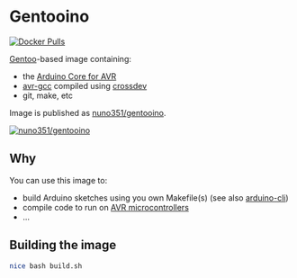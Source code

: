 # Gentooino

[![Docker Pulls](https://img.shields.io/docker/pulls/nuno351/gentooino.svg?maxAge=604800)][nuno351/gentooino]

[Gentoo](https://www.gentoo.org/)-based image containing:

* the [Arduino Core for AVR](https://github.com/arduino/ArduinoCore-avr)
* [avr-gcc](https://gcc.gnu.org/wiki/avr-gcc) compiled using [crossdev](https://wiki.gentoo.org/wiki/Crossdev)
* git, make, etc

Image is published as [nuno351/gentooino].

[![nuno351/gentooino](https://dockeri.co/image/nuno351/gentooino)](https://hub.docker.com/r/nuno351/gentooino)

## Why

You can use this image to:

- build Arduino sketches using you own Makefile(s) (see also [arduino-cli](https://github.com/arduino/arduino-cli))
- compile code to run on [AVR microcontrollers](https://en.wikipedia.org/wiki/AVR_microcontrollers)
- ...

## Building the image

```bash
nice bash build.sh
```

[nuno351/gentooino]: https://hub.docker.com/r/nuno351/gentooino/
